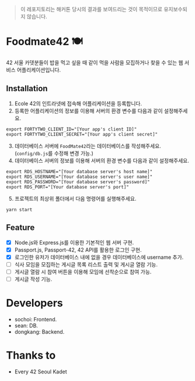 > 이 레포지토리는 해커톤 당시의 결과를 보여드리는 것이 목적이므로 유지보수되지 않습니다.

# Foodmate42 🍽
42 서울 카뎃분들이 밥을 먹고 싶을 때 같이 먹을 사람을 모집하거나 찾을 수 있는 웹 서비스 어플리케이션입니다.

## Installation
1. Ecole 42의 인트라넷에 접속해 어플리케이션을 등록합니다.
2. 등록한 어플리케이션의 정보를 이용해 서버의 환경 변수를 다음과 같이 설정해주세요.
```
export FORTYTWO_CLIENT_ID="[Your app's client ID]"
export FORTYTWO_CLIENT_SECRET="[Your app's client secret]"
```
3. 데이터베이스 서버에 `FoodMate42`라는 데이터베이스를 작성해주세요. (`config/db.js`를 수정해 변경 가능.)
4. 데이터베이스 서버의 정보를 이용해 서버의 환경 변수를 다음과 같이 설정해주세요.
```
export RDS_HOSTNAME="[Your database server's host name]"
export RDS_USERNAME="[Your database server's user name]"
export RDS_PASSWORD="[Your database server's password]"
export RDS_PORT="[Your database server's port]"
```
5. 프로젝트의 최상위 폴더에서 다음 명령어를 실행해주세요.
```
yarn start
```

## Feature
- [x] Node.js와 Express.js를 이용한 기본적인 웹 서버 구현.
- [x] Passport.js, Passport-42, 42 API를 활용한 로그인 구현.
- [x] 로그인한 유저가 데이터베이스 내에 없을 경우 데이터베이스에 username 추가.
- [ ] 식사 모임을 모집하는 게시글 목록 리스트 출력 및 게시글 열람 기능.
- [ ] 게시글 열람 시 참여 버튼을 이용해 모임에 선착순으로 참여 가능.
- [ ] 게시글 작성 기능.

# Developers
- sochoi: Frontend.
- sean: DB.
- dongkang: Backend.

# Thanks to
- Every 42 Seoul Kadet